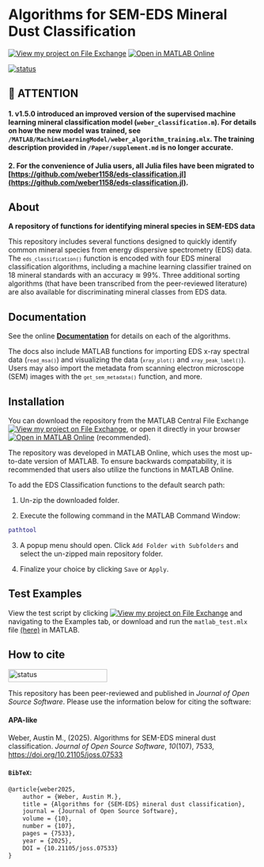 # Algorithms for SEM-EDS Mineral Dust Classification
[![View my project on File Exchange](https://www.mathworks.com/matlabcentral/images/matlab-file-exchange.svg)](https://www.mathworks.com/matlabcentral/fileexchange/170771) [![Open in MATLAB Online](https://www.mathworks.com/images/responsive/global/open-in-matlab-online.svg)](https://matlab.mathworks.com/open/fileexchange/v1?id=170771&file=Tests/matlab_test.mlx)

[![status](https://joss.theoj.org/papers/c2564d4c44b4ee77c24ac32f7431a6b2/status.svg)](https://joss.theoj.org/papers/c2564d4c44b4ee77c24ac32f7431a6b2)

## 🚨 **ATTENTION**
#### 1. v1.5.0 introduced an improved version of the supervised machine learning mineral classification model (`weber_classification.m`). For details on how the new model was trained, see `/MATLAB/MachineLearningModel/weber_algorithm_training.mlx`. The training description provided in `/Paper/supplement.md` is no longer accurate.
#### 2. For the convenience of Julia users, all Julia files have been migrated to [https://github.com/weber1158/eds-classification.jl](https://github.com/weber1158/eds-classification.jl).

## About

**A repository of functions for identifying mineral species in SEM-EDS data**

This repository includes several functions designed to quickly identify common mineral species from energy dispersive spectrometry (EDS) data. The <small>`eds_classification()`</small> function is encoded with four EDS mineral classification algorithms, including a machine learning classifier trained on 18 mineral standards with an accuracy ≅ 99%. Three additional sorting algorithms (that have been transcribed from the peer-reviewed literature) are also available for discriminating mineral classes from EDS data. 

## Documentation
See the online **[Documentation](https://github.com/weber1158/eds-classification-for-matlab/blob/main/MATLAB/docs/DOCUMENTATION.md)** for details on each of the algorithms.

The docs also include MATLAB functions for importing EDS x-ray spectral data (<small>`read_msa()`</small>) and visualizing the data (<small>`xray_plot()`</small> and <small>`xray_peak_label()`</small>). Users may also import the metadata from scanning electron microscope (SEM) images with the <small>`get_sem_metadata()`</small> function, and more.

## Installation
You can download the repository from the MATLAB Central File Exchange [![View my project on File Exchange](https://www.mathworks.com/matlabcentral/images/matlab-file-exchange.svg)](https://www.mathworks.com/matlabcentral/fileexchange/170771), or open it directly in your browser [![Open in MATLAB Online](https://www.mathworks.com/images/responsive/global/open-in-matlab-online.svg)](https://matlab.mathworks.com/open/fileexchange/v1?id=170771&file=Tests/matlab_test.mlx) (recommended). 

The repository was developed in MATLAB Online, which uses the most up-to-date version of MATLAB. To ensure backwards compatability, it is recommended that users also utilize the functions in MATLAB Online.

To add the EDS Classification functions to the default search path:

1. Un-zip the downloaded folder. 

2. Execute the following command in the MATLAB Command Window:

```matlab
pathtool
```

3. A popup menu should open. Click `Add Folder with Subfolders` and select the un-zipped main repository folder. 

4. Finalize your choice by clicking `Save` or `Apply`.

## Test Examples
View the test script by clicking [![View my project on File Exchange](https://www.mathworks.com/matlabcentral/images/matlab-file-exchange.svg)](https://www.mathworks.com/matlabcentral/fileexchange/170771) and navigating to the Examples tab, or download and run the `matlab_test.mlx` file [(here)](https://github.com/weber1158/eds-classification/tree/beac5acc06f7136acb9bb8a34be5c818cbd539f2/MATLAB/Tests) in MATLAB. 

## How to cite
<a href="https://joss.theoj.org/papers/c2564d4c44b4ee77c24ac32f7431a6b2">
  <img src="https://joss.theoj.org/papers/c2564d4c44b4ee77c24ac32f7431a6b2/status.svg" width="200" height="26" alt="status">
</a>

This repository has been peer-reviewed and published in _Journal of Open Source Software_. Please use the information below for citing the software:


#### APA-like
Weber, Austin M., (2025). Algorithms for SEM-EDS mineral dust classification. _Journal of Open Source Software_, *10*(107), 7533, https://doi.org/10.21105/joss.07533

#### `BibTeX`:
```tex
@article{weber2025,
    author = {Weber, Austin M.},
    title = {Algorithms for {SEM-EDS} mineral dust classification},
    journal = {Journal of Open Source Software},
    volume = {10},
    number = {107},
    pages = {7533},
    year = {2025},
    DOI = {10.21105/joss.07533}
}
```
